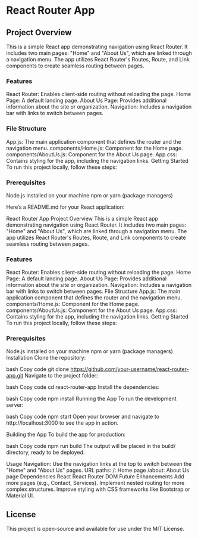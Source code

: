 # React Router App

## Project Overview
This is a simple React app demonstrating navigation using React Router. It includes two main pages: "Home" and "About Us", which are linked through a navigation menu. The app utilizes React Router's Routes, Route, and Link components to create seamless routing between pages.


### Features
React Router: Enables client-side routing without reloading the page.
Home Page: A default landing page.
About Us Page: Provides additional information about the site or organization.
Navigation: Includes a navigation bar with links to switch between pages.

### File Structure
App.js: The main application component that defines the router and the navigation menu.
components/Home.js: Component for the Home page.
components/AboutUs.js: Component for the About Us page.
App.css: Contains styling for the app, including the navigation links.
Getting Started
To run this project locally, follow these steps:

### Prerequisites
Node.js installed on your machine
npm or yarn (package managers)

Here’s a README.md for your React application:

React Router App
Project Overview
This is a simple React app demonstrating navigation using React Router. It includes two main pages: "Home" and "About Us", which are linked through a navigation menu. The app utilizes React Router's Routes, Route, and Link components to create seamless routing between pages.

### Features
React Router: Enables client-side routing without reloading the page.
Home Page: A default landing page.
About Us Page: Provides additional information about the site or organization.
Navigation: Includes a navigation bar with links to switch between pages.
File Structure
App.js: The main application component that defines the router and the navigation menu.
components/Home.js: Component for the Home page.
components/AboutUs.js: Component for the About Us page.
App.css: Contains styling for the app, including the navigation links.
Getting Started
To run this project locally, follow these steps:

### Prerequisites
Node.js installed on your machine
npm or yarn (package managers)
Installation
Clone the repository:

bash
Copy code
git clone https://github.com/your-username/react-router-app.git
Navigate to the project folder:

bash
Copy code
cd react-router-app
Install the dependencies:

bash
Copy code
npm install
Running the App
To run the development server:

bash
Copy code
npm start
Open your browser and navigate to http://localhost:3000 to see the app in action.

Building the App
To build the app for production:

bash
Copy code
npm run build
The output will be placed in the build/ directory, ready to be deployed.

Usage
Navigation: Use the navigation links at the top to switch between the "Home" and "About Us" pages.
URL paths:
/: Home page
/about: About Us page
Dependencies
React
React Router DOM
Future Enhancements
Add more pages (e.g., Contact, Services).
Implement nested routing for more complex structures.
Improve styling with CSS frameworks like Bootstrap or Material UI.

## License
This project is open-source and available for use under the MIT License.

